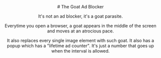 <div style="text-align:center">
# The Goat Ad Blocker

<p>It's not an ad blocker, it's a goat parasite.</p>

<p>Everytime you open a browser, a goat appears in the middle of the screen and moves at an atrocious pace.</p>

<p>It also replaces every single image element with such goat. It also has a popup which has a "lifetime ad counter". It's just a number that goes up when the interval is allowed.</p>
</div>